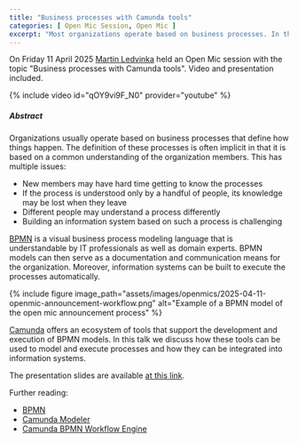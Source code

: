 ```yaml
---
title: "Business processes with Camunda tools"
categories: [ Open Mic Session, Open Mic ]
excerpt: "Most organizations operate based on business processes. In this talk, we discuss modeling and execution of business processes using free tools from Camunda."
---
```



On Friday 11 April 2025 [Martin Ledvinka](https://kbss.felk.cvut.cz/web/team#martin-ledvinka) held an Open Mic session
with the topic \"Business processes with Camunda tools\". Video and presentation included.

{% include video id="qOY9vi9F_N0" provider="youtube" %}


##### Abstract

Organizations usually operate based on business processes that define how things happen. The definition of these
processes
is often implicit in that it is based on a common understanding of the organization members. This has multiple issues:

- New members may have hard time getting to know the processes
- If the process is understood only by a handful of people, its knowledge may be lost when they leave
- Different people may understand a process differently
- Building an information system based on such a process is challenging

[BPMN](https://en.wikipedia.org/wiki/Business_Process_Model_and_Notation) is a visual business process modeling language
that is understandable by IT professionals as well as domain experts. BPMN models can then serve as a documentation and
communication means for the organization. Moreover, information systems can be built to execute the processes
automatically.

{% include figure image_path="assets/images/openmics/2025-04-11-openmic-announcement-workflow.png" alt="Example of a
BPMN model of the open mic announcement process" %}

[Camunda](https://camunda.com/) offers an ecosystem of tools that support the development and execution of BPMN models.
In this talk we discuss how these tools can be used to model and execute processes and how they can be integrated into
information systems.

The presentation slides are
available [at this link](https://drive.google.com/drive/folders/1av8p5QM3ebM4V2lX9csUB7TXRpWNt27e?usp=sharing).

Further reading:

* [BPMN](https://en.wikipedia.org/wiki/Business_Process_Model_and_Notation)
* [Camunda Modeler](https://camunda.com/platform/modeler/)
* [Camunda BPMN Workflow Engine](https://camunda.com/platform-7/workflow-engine/)
